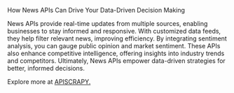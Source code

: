 How News APIs Can Drive Your Data-Driven Decision Making

News APIs provide real-time updates from multiple sources, enabling businesses to stay informed and responsive. With customized data feeds, they help filter relevant news, improving efficiency. By integrating sentiment analysis, you can gauge public opinion and market sentiment. These APIs also enhance competitive intelligence, offering insights into industry trends and competitors. Ultimately, News APIs empower data-driven strategies for better, informed decisions.

Explore more at [APISCRAPY.](https://apiscrapy.com/news-apis)
